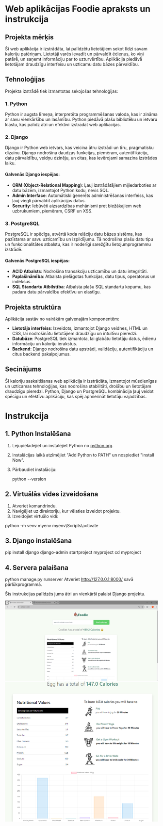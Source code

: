 # Web aplikācijas Foodie apraksts un instrukcija

## Projekta mērķis

Šī web aplikācija ir izstrādāta, lai palīdzētu lietotājiem sekot līdzi savam kaloriju patēriņam. Lietotāji varēs ievadīt un pārvaldīt ēdienus, ko viņi patērē, un saņemt informāciju par to uzturvērtību. Aplikācija piedāvā lietotājam draudzīgu interfeisu un uzticamu datu bāzes pārvaldību.

## Tehnoloģijas

Projekta izstrādē tiek izmantotas sekojošas tehnoloģijas:

### 1. Python

Python ir augsta līmeņa, interpretēta programmēšanas valoda, kas ir zināma ar savu vienkāršību un lasāmību. Python piedāvā plašu bibliotēku un ietvaru klāstu, kas palīdz ātri un efektīvi izstrādāt web aplikācijas.

### 2. Django

Django ir Python web ietvars, kas veicina ātru izstrādi un tīru, pragmatisku dizainu. Django nodrošina daudzas funkcijas, piemēram, autentifikāciju, datu pārvaldību, veidņu dzinēju, un citas, kas ievērojami samazina izstrādes laiku.

#### Galvenās Django iespējas:

- **ORM (Object-Relational Mapping)**: Ļauj izstrādātājiem mijiedarboties ar datu bāzēm, izmantojot Python kodu, nevis SQL.
- **Admin Interface**: Automātiski ģenerēts administrēšanas interfeiss, kas ļauj viegli pārvaldīt aplikācijas datus.
- **Security**: Iebūvēti aizsardzības mehānismi pret biežākajiem web uzbrukumiem, piemēram, CSRF un XSS.

### 3. PostgreSQL

PostgreSQL ir spēcīga, atvērtā koda relāciju datu bāzes sistēma, kas pazīstama ar savu uzticamību un izpildījumu. Tā nodrošina plašu datu tipu un funkcionalitātes atbalstu, kas ir noderīgi sarežģītu lietojumprogrammu izstrādē.

#### Galvenās PostgreSQL iespējas:

- **ACID Atbalsts**: Nodrošina transakciju uzticamību un datu integritāti.
- **Paplašināmība**: Atbalsta pielāgotas funkcijas, datu tipus, operatorus un indeksus.
- **SQL Standartu Atbilstība**: Atbalsta plašu SQL standartu kopumu, kas padara datu pārvaldību efektīvu un elastīgu.

## Projekta struktūra

Aplikācija sastāv no vairākām galvenajām komponentēm:

- **Lietotāja interfeiss**: Izveidots, izmantojot Django veidnes, HTML un CSS, lai nodrošinātu lietotājiem draudzīgu un intuitīvu pieredzi.
- **Datubāze**: PostgreSQL tiek izmantota, lai glabātu lietotāju datus, ēdienu informāciju un kaloriju ierakstus.
- **Backend**: Django nodrošina datu apstrādi, validāciju, autentifikāciju un citus backend pakalpojumus.

## Secinājums

Šī kaloriju saskaitīšanas web aplikācija ir izstrādāta, izmantojot mūsdienīgas un uzticamas tehnoloģijas, kas nodrošina stabilitāti, drošību un lietotājam draudzīgu pieredzi. Python, Django un PostgreSQL kombinācija ļauj veidot spēcīgu un efektīvu aplikāciju, kas spēj apmierināt lietotāju vajadzības.

#  Instrukcija

## 1. Python Instalēšana

1. Lejupielādējiet un instalējiet Python no [python.org](https://www.python.org/downloads/).
2. Instalācijas laikā atzīmējiet "Add Python to PATH" un nospiediet "Install Now".
3. Pārbaudiet instalāciju:

   python --version

## 2. Virtuālās vides izveidošana

1. Atveriet komandrindu.
2. Navigējiet uz direktoriju, kur vēlaties izveidot projektu.
3. Izveidojiet virtuālo vidi:

  python -m venv myenv
  myenv\Scripts\activate

## 3. Django instalēšana
   pip install django
   django-admin startproject myproject
   cd myproject

## 4. Servera palaišana

  python manage.py runserver
  Atveriet http://127.0.0.1:8000/ savā pārlūkprogrammā.

Šīs instrukcijas palīdzēs jums ātri un vienkārši palaist Django projektu.





<img src="https://github.com/KKsnikere/healthAppFoodie/blob/main/Screenshot2.png" />
<img src="https://github.com/KKsnikere/healthAppFoodie/blob/main/Screenshot1.png" />

